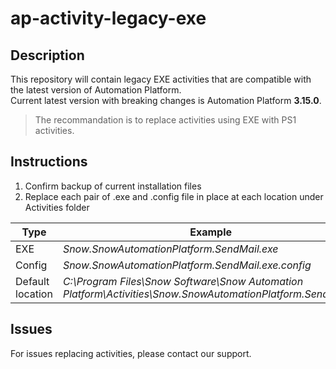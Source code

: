 # ap-activity-legacy-exe

## Description

This repository will contain legacy EXE activities that are compatible with the latest version of Automation Platform.  
Current latest version with breaking changes is Automation Platform **3.15.0**.
> The recommandation is to replace activities using EXE with PS1 activities.

## Instructions

1. Confirm backup of current installation files
1. Replace each pair of .exe and .config file in place at each location under Activities folder  

Type                | Example
----                |----- 
 EXE                | *Snow.SnowAutomationPlatform.SendMail.exe* |
 Config             | *Snow.SnowAutomationPlatform.SendMail.exe.config*
 Default location   | *C:\Program Files\Snow Software\Snow Automation Platform\Activities\Snow.SnowAutomationPlatform.SendMail\1*

## Issues
For issues replacing activities, please contact our support.